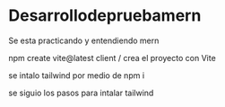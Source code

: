 # Desarrollodepruebamern
Se esta practicando y entendiendo mern

npm create vite@latest client / crea el proyecto con Vite

se intalo tailwind por medio de npm i

se siguio los pasos para intalar tailwind
